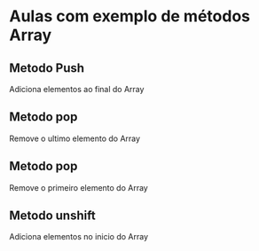 # Aulas com exemplo de métodos Array

## Metodo Push
Adiciona elementos ao final do Array

## Metodo pop
Remove o ultimo elemento do Array

## Metodo pop 
Remove o primeiro elemento do Array

## Metodo unshift
Adiciona elementos no inicio do Array